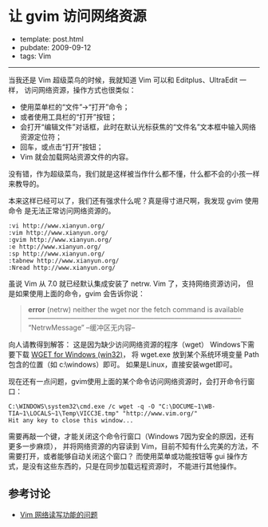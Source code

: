
# 让 gvim 访问网络资源

- template: post.html
- pubdate: 2009-09-12
- tags: Vim

----

当我还是 Vim 超级菜鸟的时候，我就知道 Vim 可以和 Editplus、UltraEdit 一样，
访问网络资源，操作方式也很类似：

* 使用菜单栏的“文件”->“打开”命令；
* 或者使用工具栏的“打开”按钮；
* 会打开“编辑文件”对话框，此时在默认光标获焦的“文件名”文本框中输入网络资源定位符；
* 回车，或点击“打开”按钮；
* Vim 就会加载网站资源文件的内容。

没有错，作为超级菜鸟，我们就是这样被当作什么都不懂，什么都不会的小孩一样来教导的。

本来这样已经可以了，我们还有强求什么呢？真是得寸进尺啊，我发现 gvim 使用命令
是无法正常访问网络资源的。

```
:vi http://www.xianyun.org/
:vim http://www.xianyun.org/
:gvim http://www.xianyun.org/
:e http://www.xianyun.org/
:sp http://www.xianyun.org/
:tabnew http://www.xianyun.org/
:Nread http://www.xianyun.org/
```

虽说 Vim 从 7.0 就已经默认集成安装了 netrw. Vim 了，支持网络资源访问，
但是如果使用上面的命令，gvim 会告诉你说：

> **error** (netrw) neither the wget nor the fetch command is available<br/>
> ——————————————————————————————–<br/>
> “NetrwMessage” –缓冲区无内容–

向人请教得到解答：
这是因为缺少访问网络资源的程序（wget）
Windows下需要下载 [WGET for Windows (win32)](http://users.ugent.be/~bpuype/wget/)，
将 wget.exe 放到某个系统环境变量 Path 包含的位置（如 c:\windows）即可。
如果是Linux，直接安装wget即可。

现在还有一点问题，gvim使用上面的某个命令访问网络资源时，会打开命令行窗口：

```
C:\WINDOWS\system32\cmd.exe /c wget -q -O "C:\DOCUME~1\WB-TIA~1\LOCALS~1\Temp\VICC3E.tmp" "http://www.vim.org/"
Hit any key to close this window...
```

需要再敲一个键，才能关闭这个命令行窗口（Windows 7因为安全的原因，还有更多一步麻烦），
并将网络资源的内容读到 Vim，目前不知有什么完美的方法，不需要打开，或者能够自动关闭这个窗口？
而使用菜单或功能按钮等 gui 操作方式，是没有这些东西的，只是在同步加载远程资源时，
不能进行其他操作。

## 参考讨论

* [Vim 网络读写功能的问题](http://groups.google.com/group/vim-cn/browse_thread/thread/ca34e99e9d02d25d)
